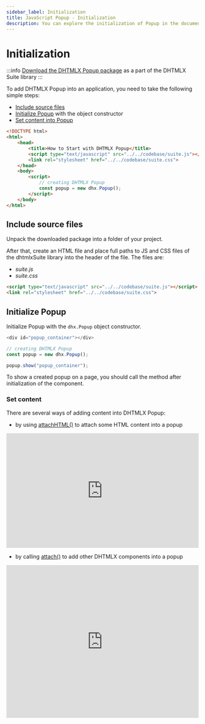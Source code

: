 ```yaml
---
sidebar_label: Initialization
title: JavaScript Popup - Initialization 
description: You can explore the initialization of Popup in the documentation of the DHTMLX JavaScript UI library. Browse developer guides and API reference, try out code examples and live demos, and download a free 30-day evaluation version of DHTMLX Suite 7.
---
```


# Initialization

:::info
[Download the DHTMLX Popup package](https://dhtmlx.com/docs/products/dhtmlxSuite/download.shtml) as a part of the DHTMLX Suite library
:::

To add DHTMLX Popup into an application, you need to take the following simple steps:

- [Include source files](#include-source-files)
- [Initialize Popup](#initialize-popup) with the object constructor
- [Set content into Popup](#set-content)

~~~html
<!DOCTYPE html>
<html>
    <head>
        <title>How to Start with DHTMLX Popup</title>         
        <script type="text/javascript" src="../../codebase/suite.js"></script>
        <link rel="stylesheet" href="../../codebase/suite.css">
    </head>
    <body>       
        <script>
            // creating DHTMLX Popup
            const popup = new dhx.Popup();
        </script>
    </body>
</html>
~~~

## Include source files

Unpack the downloaded package into a folder of your project.

After that, create an HTML file and place full paths to JS and CSS files of the dhtmlxSuite library into the header of the file. The files are:

- *suite.js*
- *suite.css*

~~~html
<script type="text/javascript" src="../../codebase/suite.js"></script>
<link rel="stylesheet" href="../../codebase/suite.css">
~~~

## Initialize Popup

Initialize Popup with the `dhx.Popup` object constructor. 

~~~js
<div id="popup_container"></div>
~~~

~~~js
// creating DHTMLX Popup
const popup = new dhx.Popup();

popup.show("popup_container");
~~~

To show a created popup on a page, you should call the [](popup/api/popup_show_method.md) method after initialization of the component.

### Set content

There are several ways of adding content into DHTMLX Popup:

- by using [attachHTML()](popup/api/popup_attachhtml_method.md) to attach some HTML content into a popup 

<iframe src="https://snippet.dhtmlx.com/ajv5qqxq?mode=js" frameborder="0" class="snippet_iframe" width="100%" height="300"></iframe>

- by calling [attach()](popup/api/popup_attach_method.md) to add other DHTMLX components into a popup

<iframe src="https://snippet.dhtmlx.com/7x6hlbqx?mode=js" frameborder="0" class="snippet_iframe" width="100%" height="400"></iframe>

